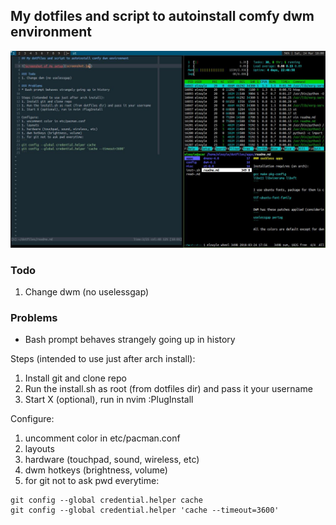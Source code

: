 ## My dotfiles and script to autoinstall comfy dwm environment

![Screenshot of my setup](screenshot.jpg)

### Todo
1. Change dwm (no uselessgap)

### Problems
* Bash prompt behaves strangely going up in history

Steps (intended to use just after arch install):
1. Install git and clone repo
1. Run the install.sh as root (from dotfiles dir) and pass it your username
1. Start X (optional), run in nvim :PlugInstall

Configure:
1. uncomment color in etc/pacman.conf
1. layouts
1. hardware (touchpad, sound, wireless, etc)
1. dwm hotkeys (brightness, volume)
1. for git not to ask pwd everytime:
```
git config --global credential.helper cache
git config --global credential.helper 'cache --timeout=3600'
```
